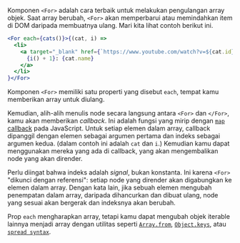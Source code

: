 Komponen `<For>` adalah cara terbaik untuk melakukan pengulangan array objek. Saat array berubah, `<For>` akan memperbarui atau memindahkan item di DOM daripada membuatnya ulang. Mari kita lihat contoh berikut ini.

```jsx
<For each={cats()}>{(cat, i) =>
  <li>
    <a target="_blank" href={`https://www.youtube.com/watch?v=${cat.id}`}>
      {i() + 1}: {cat.name}
    </a>
  </li>
}</For>
```

Komponen `<For>` memiliki satu properti yang disebut `each`, tempat kamu memberikan array untuk diulang.

Kemudian, alih-alih menulis node secara langsung antara `<For>` dan `</For>`, kamu akan memberikan _callback_. Ini adalah fungsi yang mirip dengan [`map` callback](https://developer.mozilla.org/en-US/docs/Web/JavaScript/Reference/Global_Objects/Array/map#parameters) pada JavaScript. Untuk setiap elemen dalam array, callback dipanggil dengan elemen sebagai argumen pertama dan indeks sebagai argumen kedua. (dalam contoh ini adalah `cat` dan `i`.) Kemudian kamu dapat menggunakan mereka yang ada di callback, yang akan mengembalikan node yang akan dirender.

Perlu diingat bahwa indeks adalah _signal_, bukan konstanta. Ini karena `<For>` "dikunci dengan referensi": setiap node yang dirender akan digabungkan ke elemen dalam array. Dengan kata lain, jika sebuah elemen mengubah penempatan dalam array, daripada dihancurkan dan dibuat ulang, node yang sesuai akan bergerak dan indeksnya akan berubah.

Prop `each` mengharapkan array, tetapi kamu dapat mengubah objek iterable lainnya menjadi array dengan utilitas seperti [`Array.from`](https://developer.mozilla.org/en-US/docs/Web/JavaScript/Reference/Global_Objects/Array/from), [`Object.keys`](https://developer.mozilla.org/en-US/docs/Web/JavaScript/Reference/Global_Objects/Object/keys), atau [`spread syntax`](https://developer.mozilla.org/en-US/docs/Web/JavaScript/Reference/Operators/Spread_syntax).